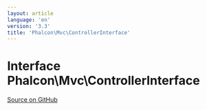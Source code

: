 ```yaml
---
layout: article
language: 'en'
version: '3.3'
title: 'Phalcon\Mvc\ControllerInterface'
---
```

# Interface **Phalcon\Mvc\ControllerInterface**

<a href="https://github.com/phalcon/cphalcon/tree/v3.3.0/phalcon/mvc/controllerinterface.zep" class="btn btn-default btn-sm">Source on GitHub</a>

